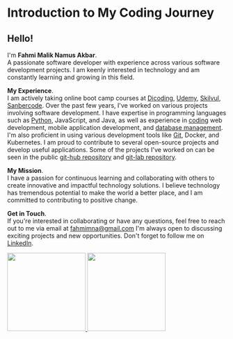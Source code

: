 # Introduction to My Coding Journey
## Hello!
I'm **Fahmi Malik Namus Akbar**.\
A passionate software developer with experience across various software development projects. 
I am keenly interested in technology and am constantly learning and growing in this field.

**My Experience**.\
I am actively taking online boot camp courses at [Dicoding](https://www.dicoding.com/), [Udemy](https://www.udemy.com/), [Skilvul](https://skilvul.com/), [Sanbercode](https://sanbercode.com/).
Over the past few years, I've worked on various projects involving software development. I have expertise in programming languages such as [Python](https://skilvul.com/courses/python-dasar/student/cllz3blug1s5b01qkuqjkt8b2), JavaScript, and Java, as well as experience in [coding](https://skilvul.com/paths/coding-di-skilvul-playground/student/cllz3bllm1s5a01qkhd4wlri3) web development, mobile application development, and [database management](https://www.dicoding.com/certificates/EYX4Y1VR6ZDL). I'm also proficient in using various development tools like [Git](https://www.dicoding.com/certificates/MRZML5Y8NXYQ), Docker, and Kubernetes. I am proud to contribute to several open-source projects and develop useful applications. Some of the projects I've worked on can be seen in the public [git-hub repository](https://github.com/fahmimna?tab=repositories) and [git-lab repository](https://gitlab.com/users/fahmimna/projects).

**My Mission**.\
I have a passion for continuous learning and collaborating with others to create innovative and impactful technology solutions. I believe technology has tremendous potential to make the world a better place, and I am committed to contributing to positive change.

**Get in Touch**.\
If you're interested in collaborating or have any questions, feel free to reach out to me via email at [fahmimna@gmail.com](https://mail.google.com/) I'm always open to discussing exciting projects and new opportunities. Don't forget to follow me on  [LinkedIn](https://www.linkedin.com/in/fahmi-akbar-10279b212/).
 
<p align="left">
<a href="https://github.com/fahmimna">
  <img height="180em" src="https://github-readme-stats-eight-theta.vercel.app/api?username=fahmimna&show_icons=true&theme=algolia&include_all_commits=true&count_private=true"/>
  <img height="180em" src="https://github-readme-stats-eight-theta.vercel.app/api/top-langs/?username=fahmimna&layout=compact&langs_count=8&theme=algolia"/>
</a>
</p>
